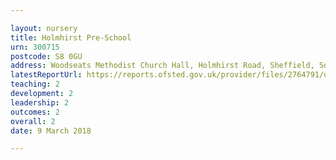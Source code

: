 ```yaml
---

layout: nursery
title: Holmhirst Pre-School
urn: 300715
postcode: S8 0GU
address: Woodseats Methodist Church Hall, Holmhirst Road, Sheffield, South Yorkshire, S8 0GU
latestReportUrl: https://reports.ofsted.gov.uk/provider/files/2764791/urn/300715.pdf
teaching: 2
development: 2
leadership: 2
outcomes: 2
overall: 2
date: 9 March 2018

---
```

